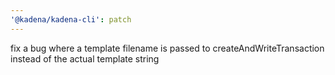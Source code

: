 ```yaml
---
'@kadena/kadena-cli': patch
---
```


fix a bug where a template filename is passed to createAndWriteTransaction
instead of the actual template string
